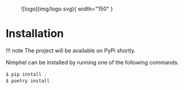 <figure markdown>
  ![logo](img/logo.svg){ width="150" }
</figure>


# Installation

!!! note
    The project will be available on PyPi shortly.


Nimphel can be installed by running one of the following commands.

```sh
$ pip install .
$ poetry install
```
